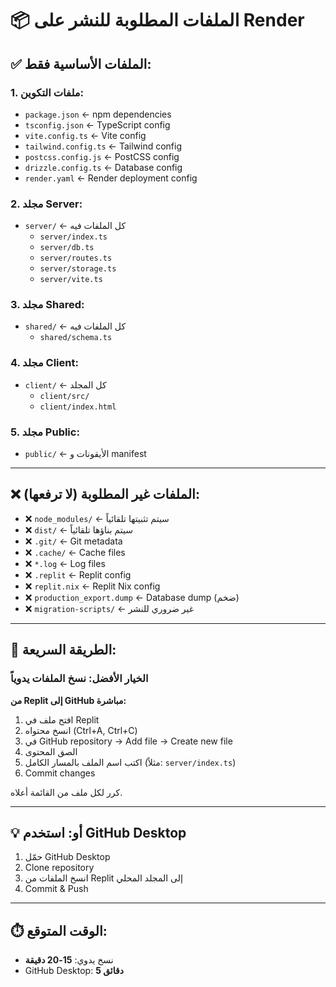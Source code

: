 # 📦 الملفات المطلوبة للنشر على Render

## ✅ الملفات الأساسية فقط:

### 1. **ملفات التكوين:**
- `package.json` ← npm dependencies
- `tsconfig.json` ← TypeScript config
- `vite.config.ts` ← Vite config
- `tailwind.config.ts` ← Tailwind config
- `postcss.config.js` ← PostCSS config
- `drizzle.config.ts` ← Database config
- `render.yaml` ← Render deployment config

### 2. **مجلد Server:**
- `server/` ← كل الملفات فيه
  - `server/index.ts`
  - `server/db.ts`
  - `server/routes.ts`
  - `server/storage.ts`
  - `server/vite.ts`

### 3. **مجلد Shared:**
- `shared/` ← كل الملفات فيه
  - `shared/schema.ts`

### 4. **مجلد Client:**
- `client/` ← كل المجلد
  - `client/src/`
  - `client/index.html`

### 5. **مجلد Public:**
- `public/` ← الأيقونات و manifest

---

## ❌ الملفات غير المطلوبة (لا ترفعها):

- ❌ `node_modules/` ← سيتم تثبيتها تلقائياً
- ❌ `dist/` ← سيتم بناؤها تلقائياً
- ❌ `.git/` ← Git metadata
- ❌ `.cache/` ← Cache files
- ❌ `*.log` ← Log files
- ❌ `.replit` ← Replit config
- ❌ `replit.nix` ← Replit Nix config
- ❌ `production_export.dump` ← Database dump (ضخم)
- ❌ `migration-scripts/` ← غير ضروري للنشر

---

## 🚀 الطريقة السريعة:

### الخيار الأفضل: نسخ الملفات يدوياً

**من Replit إلى GitHub مباشرة:**

1. افتح ملف في Replit
2. انسخ محتواه (Ctrl+A, Ctrl+C)
3. في GitHub repository → Add file → Create new file
4. الصق المحتوى
5. اكتب اسم الملف بالمسار الكامل (مثلاً: `server/index.ts`)
6. Commit changes

كرر لكل ملف من القائمة أعلاه.

---

## 💡 أو: استخدم GitHub Desktop

1. حمّل GitHub Desktop
2. Clone repository
3. انسخ الملفات من Replit إلى المجلد المحلي
4. Commit & Push

---

## ⏱️ الوقت المتوقع:

- نسخ يدوي: **15-20 دقيقة**
- GitHub Desktop: **5 دقائق**
